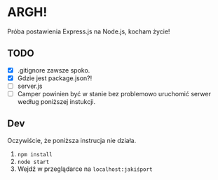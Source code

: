 # ARGH!

Próba postawienia Express.js na Node.js, kocham życie!

## TODO

- [x] .gitignore zawsze spoko.
- [x] Gdzie jest package.json?!
- [ ] server.js  
- [ ] Camper powinien być w stanie bez problemowo uruchomić serwer według poniższej instukcji.  

## Dev
Oczywiście, że poniższa instrucja nie działa.

1. `npm install`  
2. `node start`
3. Wejdź w przeglądarce na `localhost:jakiśport`
